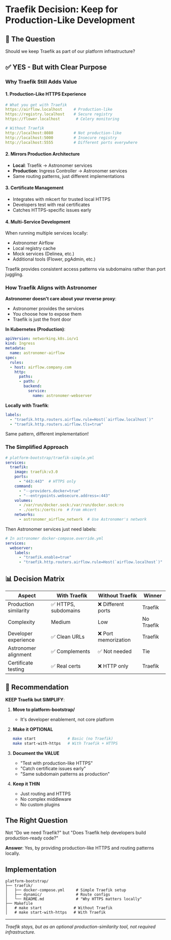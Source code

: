 # Traefik Decision: Keep for Production-Like Development

## 🤔 The Question
Should we keep Traefik as part of our platform infrastructure?

## ✅ YES - But with Clear Purpose

### Why Traefik Still Adds Value

#### 1. **Production-Like HTTPS Experience**
```yaml
# What you get with Traefik
https://airflow.localhost     # Production-like
https://registry.localhost    # Secure registry
https://flower.localhost       # Celery monitoring

# Without Traefik
http://localhost:8080         # Not production-like
http://localhost:5000         # Insecure registry
http://localhost:5555         # Different ports everywhere
```

#### 2. **Mirrors Production Architecture**
- **Local**: Traefik → Astronomer services
- **Production**: Ingress Controller → Astronomer services
- Same routing patterns, just different implementations

#### 3. **Certificate Management**
- Integrates with mkcert for trusted local HTTPS
- Developers test with real certificates
- Catches HTTPS-specific issues early

#### 4. **Multi-Service Development**
When running multiple services locally:
- Astronomer Airflow
- Local registry cache
- Mock services (Delinea, etc.)
- Additional tools (Flower, pgAdmin, etc.)

Traefik provides consistent access patterns via subdomains rather than port juggling.

### How Traefik Aligns with Astronomer

**Astronomer doesn't care about your reverse proxy**:
- Astronomer provides the services
- You choose how to expose them
- Traefik is just the front door

**In Kubernetes (Production)**:
```yaml
apiVersion: networking.k8s.io/v1
kind: Ingress
metadata:
  name: astronomer-airflow
spec:
  rules:
  - host: airflow.company.com
    http:
      paths:
      - path: /
        backend:
          service:
            name: astronomer-webserver
```

**Locally with Traefik**:
```yaml
labels:
  - "traefik.http.routers.airflow.rule=Host(`airflow.localhost`)"
  - "traefik.http.routers.airflow.tls=true"
```

Same pattern, different implementation!

### The Simplified Approach

```yaml
# platform-bootstrap/traefik-simple.yml
services:
  traefik:
    image: traefik:v3.0
    ports:
      - "443:443"  # HTTPS only
    command:
      - "--providers.docker=true"
      - "--entrypoints.websecure.address=:443"
    volumes:
      - /var/run/docker.sock:/var/run/docker.sock:ro
      - ./certs:/certs:ro  # From mkcert
    networks:
      - astronomer_airflow_network  # Use Astronomer's network
```

Then Astronomer services just need labels:
```yaml
# In astronomer docker-compose.override.yml
services:
  webserver:
    labels:
      - "traefik.enable=true"
      - "traefik.http.routers.airflow.rule=Host(`airflow.localhost`)"
```

## 📊 Decision Matrix

| Aspect | With Traefik | Without Traefik | Winner |
|--------|-------------|-----------------|--------|
| Production similarity | ✅ HTTPS, subdomains | ❌ Different ports | Traefik |
| Complexity | Medium | Low | No Traefik |
| Developer experience | ✅ Clean URLs | ❌ Port memorization | Traefik |
| Astronomer alignment | ✅ Complements | ✅ Not needed | Tie |
| Certificate testing | ✅ Real certs | ❌ HTTP only | Traefik |

## 🎯 Recommendation

**KEEP Traefik but SIMPLIFY**:

1. **Move to platform-bootstrap/**
   - It's developer enablement, not core platform

2. **Make it OPTIONAL**
   ```bash
   make start              # Basic (no Traefik)
   make start-with-https   # With Traefik + HTTPS
   ```

3. **Document the VALUE**
   - "Test with production-like HTTPS"
   - "Catch certificate issues early"
   - "Same subdomain patterns as production"

4. **Keep it THIN**
   - Just routing and HTTPS
   - No complex middleware
   - No custom plugins

## The Right Question

Not "Do we need Traefik?" but "Does Traefik help developers build production-ready code?"

**Answer**: Yes, by providing production-like HTTPS and routing patterns locally.

## Implementation

```
platform-bootstrap/
├── traefik/
│   ├── docker-compose.yml     # Simple Traefik setup
│   ├── dynamic/               # Route configs
│   └── README.md              # "Why HTTPS matters locally"
├── Makefile
│   # make start              # Without Traefik
│   # make start-with-https   # With Traefik
```

---

*Traefik stays, but as an optional production-similarity tool, not required infrastructure.*
